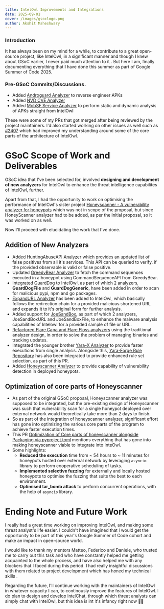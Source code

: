 ```yaml
---
title: IntelOwl Improvements and Integrations
date: 2025-09-01
cover: /images/gsoclogo.png
author: Akshit Maheshwary
---
```


### Introduction
It has always been on my mind for a while, to contribute to a great open-source project, like IntelOwl, in a significant manner and though I knew about GSoC earlier, I never paid much attention to it . But here I am, finally documenting everything that I have done this summer as part of Google Summer of Code 2025.   
### Pre-GSoC Commits/Discussions.


- Added [Androguard Analyzer](https://github.com/intelowlproject/IntelOwl/pull/2555) to reverse engineer APKs 
- Added [NVD CVE Analyzer](https://github.com/intelowlproject/IntelOwl/pull/2560)
- Added [MobSF Service Analyzer](https://github.com/intelowlproject/IntelOwl/pull/2584) to perform static and dynamic analysis of APKs straight from IntelOwl 

These were some of my PRs that got merged after being reviewed by the project maintainers. I'd also started working on other issues as well such as [#2407](https://github.com/intelowlproject/IntelOwl/issues/2407)
which had improved my understanding around some of the core parts of the architecture of IntelOwl.

# GSoC Scope of Work and Deliverables

GSoC idea that I've been selected for, involved **designing and development of new analyzers** for IntelOwl to enhance the threat intelligence
capabilites of IntelOwl, further. 

Apart from that, I had the opportunity to work on optimising the performance of IntelOwl's sister project [Honeyscanner - A vulnerability analyzer for honeypots](https://github.com/honeynet/honeyscanner) 
which was not in scope of the proposal, but since HoneyScanner analyzer had to be added, as per the initial proposal, so it was worked on as well.

Now I'll proceed with elucidating the work that I've done.

## Addition of New Analyzers

- Added [HuntingAbuseAPI Analyzer](https://github.com/intelowlproject/IntelOwl/pull/2885) which provides an updated list of false positives from all it's services. This API can be queried to verify. if the provided observable is valid or false positive.
- Updated [GreedyBear Analyzer](https://github.com/intelowlproject/IntelOwl/pull/2902) to fetch the command sequences executed in a honeypot using CommandSequenceAPI from GreedyBear.
- Integrated [GuardDog](https://github.com/intelowlproject/IntelOwl/pull/2930) to IntelOwl, as part of which 2 analyzers, **GuardDogFile** and **GuardDogGeneric**, have been added in order to scan for malicious pypi, npm and go packages.
- [ExpandURL Analyzer](https://github.com/intelowlproject/IntelOwl/pull/2920) has been added to IntelOwl, which basically follows the redirection chain for a provided malicious shortened URL and expands it to it's original form for further analysis.
- Added support for [JoeSandBox](https://github.com/intelowlproject/IntelOwl/pull/2925), as part of which 2 analyzers, JoeSandBoxURL and JoeSandBoxFile, to enhance the malware analysis capabilities of Intelowl for a provided sample of file or URL.
- [Refactored Flare Capa and Flare Floss analyzers](https://github.com/intelowlproject/IntelOwl/pull/2933) using the traditional analyzer design, in order to solve the problem of managing binaries and tracking updates.
- Integrated the younger brother [Yara-X Analyzer](https://github.com/intelowlproject/IntelOwl/pull/2980) to provide faster executions from single analysis. Alongside this, [Yara-Forge Rule Repository](https://yarahq.github.io/) has also been integrated to provide enhanced rule set selection, as part of this PR.
- Added [Honeyscanner Analyzer](https://github.com/intelowlproject/IntelOwl/pull/2982) to provide capability of vulnerability detection in deployed honeypots.  

## Optimization of core parts of Honeyscanner 
- As part of the original GSoC proposal, Honeyscanner analyzer was supposed to be integrated, but the pre-existing design of Honeyscanner was such that vulnerability scan for
  a single honeypot deployed over external network would theoretically take more than 2 days to finish.
- So as part of the integration of honeyscanner analyzer, significant effort has gone into optimizing the various core parts of the program to achieve faster execution times.
- This PR [Optimization of Core parts of honeyscanner alongside Packaging via pyproject.toml](https://github.com/honeynet/honeyscanner/pull/51) mentions everything that has gone into making honeyscanner viable to integrate into InteOwl.
- Some highlights:
  - **Reduced the execution** time from ~ 54 hours to ~ 11 minutes for honeypots hosted over external network by leveraging `asyncio` library to perform cooperative scheduling of tasks.
  - **Implemented selective fuzzing** for externally and locally hosted honeypots to optimise the fuzzing that suits the best to each environment.
  - **Optimised tar_bomb attack** to perform concurrent operations, with the help of `asyncio` library.

# Ending Note and Future Work

I really had a great time working on improving IntelOwl, and making some threat analyst's life easier. I couldn't have imagined that I would 
get the opportunity to be part of this year's Google Summer of Code cohort and make an impact in open-source world.

I would like to thank my mentors Matteo, Federico and Daniele, who trusted me to carry out this task and who have constantly helped me getting acquainted to the whole process, 
and have also helped me with any blockers that I faced during this period. I had really insightful discussions with them related to project development which
has honed my technical skills . 

Regarding the future, I'll continue working with the maintainers of IntelOwl in whatever capacity I can, to continously improve the features of 
IntelOwl. I do plan to design and develop IntelChat, through which threat analysts can simply chat with IntelOwl, but this idea is int it's infancy right now 😶‍🌫️





